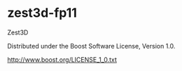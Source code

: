zest3d-fp11
===========

Zest3D

Distributed under the Boost Software License, Version 1.0.

http://www.boost.org/LICENSE_1_0.txt
